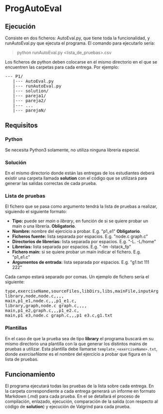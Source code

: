 # ProgAutoEval

## Ejecución

Consiste en dos ficheros: AutoEval.py, que tiene toda la funcionalidad, y runAutoEval.py que ejecuta el programa. El comando para ejecutarlo sería:

> python runAutoEval.py <lista_de_pruebas\>.csv

Los ficheros de python deben colocarse en el mismo directorio en el que se encuentren las carpetas para cada entrega. Por ejemplo:

<pre>
--- P1/
   |--- AutoEval.py
   |--- runAutoEval.py
   |--- solution/
   |--- pareja1/
   |--- pareja2/
   |--- ...
   |--- parejaN/
</pre>

## Requisitos

### Python
Se necesita Python3 solamente, no utiliza ninguna librería especial.

### Solución
En el mismo directorio donde están las entregas de los estudiantes deberá existir una carpeta llamada **solution** con el código que se utilizará para generar las salidas correctas de cada prueba.

### Lista de pruebas

El fichero que se pasa como argumento tendrá la lista de pruebas a realizar, siguiendo el siguiente formato:

- **Tipo:** puede ser *main* o *library*, en función de si se quiere probar un main o una librería. **Obligatorio**.
- **Nombre:** nombre del ejercicio a probar. E.g. "p1_e1" **Obligatorio**.
- **Ficheros fuente:** lista separada por espacios. E.g. "node.c graph.c"
- **Directorios de librerías:** lista separada por espacios. E.g. "-L. -L/home"
- **Librerías:** lista separada por espacios. E.g. "-lm -lstack_fp"
- **Fichero main:** si se quiere probar un main indicar el fichero. E.g. "p1_e1.c"
- **Argumentos de entrada:** lista separada por espacios. E.g. "g1.txt 111 222"

Cada campo estará separado por comas. Un ejemplo de fichero sería el siguiente:
<pre>
type,exerciseName,sourceFiles,libDirs,libs,mainFile,inputArguments
library,node,node.c,,,,
main,p1_e1,node.c,,,p1_e1.c,
library,graph,node.c graph.c,,,,
main,p1_e2,graph.c,,,p1_e2.c,
main,p1_e3,node.c graph.c,,,p1_e3.c,g1.txt
</pre>


### Plantillas
En el caso de que la prueba sea de tipo **library** el programa buscará en su mismo directorio una plantilla con la que generar los distintos mains de pruebas a utilizar. Esta plantilla debe llamarse `template_<exerciseName>.txt`, donde *exerciseName* es el nombre del ejercicio a probar que figura en la lista de pruebas.


## Funcionamiento
El programa ejecutará todas las pruebas de la lista sobre cada entrega. En la carpeta correspondiente a cada entrega generará un informe en formato Markdown (.md) para cada prueba. En el se detallará el proceso de compilación, enlazado, ejecución, comparación de la salida (con respecto al código de **solution**) y ejecución de Valgrind para cada prueba.